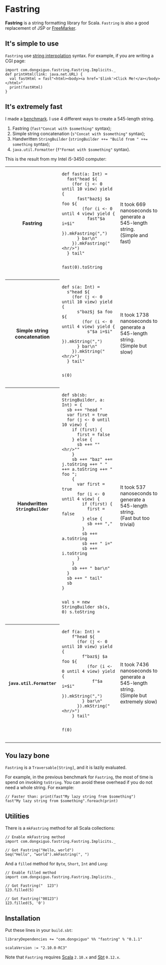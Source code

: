 # Fastring

**Fastring** is a string formatting library for Scala. `Fastring` is also a good replacement of JSP or [FreeMarker](http://freemarker.sourceforge.net/).

## It's simple to use

`Fastring` use [string interpolation](http://docs.scala-lang.org/sips/pending/string-interpolation.html) syntax.
For example, if you are writing a CGI page:

    import com.dongxiguo.fastring.Fastring.Implicits._
    def printHtml(link: java.net.URL) {
      val fastHtml = fast"<html><body><a href='$link'>Click Me!</a></body></html>"
      print(fastHtml)
    }

## It's extremely fast

I made a [benchmark](https://github.com/Atry/fastring/blob/master/benchmark/src/main/scala/com/dongxiguo/fastring/benchmark/FastringBenchmark.scala).
I use 4 different ways to create a 545-length string.

1. Fastring (`fast"Concat with $something"` syntax);
2. Simple string concatenation (`s"Concat with $something"` syntax);
3. Handwritten `StringBuilder` (`stringBuilder ++= "Build from " ++= something` syntax);
4. `java.util.Formatter` (`f"Format with $something"` syntax).

This is the result from my Intel i5-3450 computer:

<table>
<tr>
<th>
Fastring
</th>
<td>
<pre><code>def fast(a: Int) =
  fast"head ${
    (for (j &lt;- 0 until 10 view) yield {
      fast"baz$j $a foo ${
        (for (i &lt;- 0 until 4 view) yield {
          fast"$a i=$i"
        }).mkFastring(",")
      } bar\n"
    }).mkFastring("&lt;hr/&gt;")
  } tail"

fast(0).toString</code></pre>
</td>
<td>
It took 669 nanoseconds to generate a 545-length string.<br/>(Simple and fast)
</td>
</tr>
<tr>
<th>
Simple string concatenation
</th>
<td>
<pre><code>def s(a: Int) =
  s"head ${
    (for (j &lt;- 0 until 10 view) yield {
      s"baz$j $a foo ${
        (for (i &lt;- 0 until 4 view) yield {
          s"$a i=$i"
        }).mkString(",")
      } bar\n"
    }).mkString("&lt;hr/&gt;")
  } tail"

s(0)</code></pre>
</td>
<td>
It took 1738 nanoseconds to generate a 545-length string.<br/>(Simple but slow)
</td>
</tr>
<tr>
<th>
Handwritten <code>StringBuilder</code>
</th>
<td>
<pre><code>def sb(sb: StringBuilder, a: Int) = {
  sb ++= "head "
  var first = true
  for (j &lt;- 0 until 10 view) {
    if (first) {
      first = false
    } else {
      sb ++= ""&lt;hr/&gt;""
    }
    sb ++= "baz" ++= j.toString ++= " " ++= a.toString ++= " foo ";
    {
      var first = true
      for (i &lt;- 0 until 4 view) {
        if (first) {
          first = false
        } else {
          sb ++= ","
        }
        sb ++= a.toString
        sb ++= " i="
        sb ++= i.toString
      }
    }
    sb ++= " bar\n"
  }
  sb ++= " tail"
  sb
}

val s = new StringBuilder
sb(s, 0)
s.toString</code></pre>
</td>
<td>
It took 537 nanoseconds to generate a 545-length string.<br/>(Fast but too trivial)
</td>
</tr>
<tr>
<th>
<code>java.util.Formatter</code>
</th>
<td>
<pre><code>def f(a: Int) =
    f"head ${
      (for (j &lt;- 0 until 10 view) yield {
        f"baz$j $a foo ${
          (for (i &lt;- 0 until 4 view) yield {
            f"$a i=$i"
          }).mkString(",")
        } bar\n"
      }).mkString("&lt;hr/&gt;")
    } tail"

f(0)</code></pre>
</td>
<td>
It took 7436 nanoseconds to generate a 545-length string.<br/>(Simple but extremely slow)
</td>
</tr>
</table>

## You lazy bone

`Fastring` is a `Traversable[String]`, and it is lazily evaluated.

For example, in the previous benchmark for `Fastring`, the most of time is spend on invoking `toString`.
You can avoid these overhead if you do not need a whole string. For example:

    // Faster than: print(fast"My lazy string from $something")
    fast"My lazy string from $something".foreach(print)

## Utilities

There is a `mkFastring` method for all Scala collections:

    // Enable mkFastring method
    import com.dongxiguo.fastring.Fastring.Implicits._
    
    // Got Fastring("Hello, world")
    Seq("Hello", "world").mkFastring(", ")

And a `filled` method for `Byte`, `Short`, `Int` and `Long`:

    // Enable filled method
    import com.dongxiguo.fastring.Fastring.Implicits._
    
    // Got Fastring("  123")
    123.filled(5)
    
    // Got Fastring("00123")
    123.filled(5, '0')

## Installation

Put these lines in your `build.sbt`:

    libraryDependencies += "com.dongxiguo" %% "fastring" % "0.1.1"
    
    scalaVersion := "2.10.0-RC3"

Note that `Fastring` requires [Scala](http://www.scala-lang.org/) `2.10.x` and [Sbt](http://www.scala-sbt.org/) `0.12.x`.
